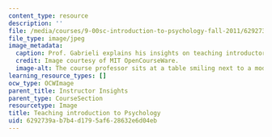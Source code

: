 ```yaml
---
content_type: resource
description: ''
file: /media/courses/9-00sc-introduction-to-psychology-fall-2011/6292739ab7b4d1795af628632e6d04eb_9.00screengrab.jpg
file_type: image/jpeg
image_metadata:
  caption: Prof. Gabrieli explains his insights on teaching introductory psychology.
  credit: Image courtesy of MIT OpenCourseWare.
  image-alt: The course professor sits at a table smiling next to a model of the brain.
learning_resource_types: []
ocw_type: OCWImage
parent_title: Instructor Insights
parent_type: CourseSection
resourcetype: Image
title: Teaching introduction to Psychology
uid: 6292739a-b7b4-d179-5af6-28632e6d04eb
---
```

